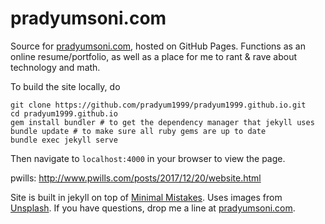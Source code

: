 # pradyumsoni.com

Source for [pradyumsoni.com][4], hosted on GitHub Pages. Functions as an online
resume/portfolio, as well as a place for me to rant & rave about technology and
math. 

To build the site locally, do

	git clone https://github.com/pradyum1999/pradyum1999.github.io.git
	cd pradyum1999.github.io
    gem install bundler # to get the dependency manager that jekyll uses
	bundle update # to make sure all ruby gems are up to date
	bundle exec jekyll serve
	
Then navigate to `localhost:4000` in your browser to view the page.

pwills: http://www.pwills.com/posts/2017/12/20/website.html

Site is built in jekyll on top of [Minimal Mistakes][1]. Uses images from
[Unsplash][2]. If you have questions, drop me a line at [pradyumsoni.com](mailto:contact@pradyumsoni.com).

[1]: https://github.com/mmistakes/minimal-mistakes

[2]: https://unsplash.com/

[4]: http://www.pradyumsoni.com
